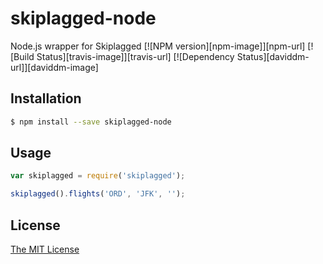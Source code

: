 
# skiplagged-node

  Node.js wrapper for Skiplagged
[![NPM version][npm-image]][npm-url] [![Build Status][travis-image]][travis-url] [![Dependency Status][daviddm-url]][daviddm-image]

## Installation 
```sh
$ npm install --save skiplagged-node 
```

## Usage
```javascript
var skiplagged = require('skiplagged');

skiplagged().flights('ORD', 'JFK', '');
```

## License 

[The MIT License](LICENSE)
